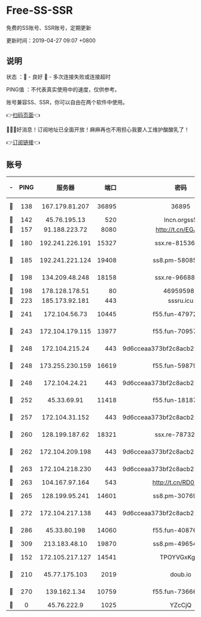 # Free-SS-SSR

免费的SS账号、SSR账号，定期更新

更新时间：2019-04-27 09:07 +0800

## 说明

状态     ：🙂 - 良好 🙁 - 多次连接失败或连接超时

PING值   ：不代表真实使用中的速度，仅供参考。

账号兼容SS、SSR，你可以自由在两个软件中使用。

👉[扫码页面](https://liesauer.github.io/Free-SS-SSR/)👈

🎉🎉🎉好消息！订阅地址已全面开放！麻麻再也不用担心我要人工维护酸酸乳了！

👉[订阅链接](https://www.liesauer.net/yogurt/subscribe?ACCESS_TOKEN=DAYxR3mMaZAsaqUb)👈

## 账号

|-|PING|服务器|端口|密码|加密方式|区域|
|:----:|:----:|:-----:|-----:|:----:|:----:|:----:|
|🙂|138|167.179.81.207|36895|36895|aes-256-cfb|JP|
|🙂|142|45.76.195.13|520|lncn.orgss5|rc4|JP|
|🙂|157|91.188.223.72|8080|http://t.cn/EGJIyrl|rc4-md5|RU|
|🙂|180|192.241.226.191|15327|ssx.re-81536491|aes-256-cfb|US|
|🙂|185|192.241.221.124|19408|ss8.pm-58085751|aes-256-cfb|US|
|🙂|198|134.209.48.248|18158|ssx.re-96688655|aes-256-cfb|US|
|🙂|198|178.128.178.51|80|469595985|chacha20|US|
|🙂|223|185.173.92.181|443|sssru.icu|rc4-md5|RU|
|🙂|241|172.104.56.73|10445|f55.fun-47972677|aes-256-cfb|SG|
|🙂|243|172.104.179.115|13977|f55.fun-70957835|aes-256-cfb|SG|
|🙂|248|172.104.215.24|443|9d6cceaa373bf2c8acb22e60b6a58be6|aes-256-cfb|US|
|🙂|248|173.255.230.159|16619|f55.fun-59879054|aes-256-cfb|US|
|🙂|248|172.104.24.21|443|9d6cceaa373bf2c8acb22e60b6a58be6|aes-256-cfb|US|
|🙂|252|45.33.69.91|11418|f55.fun-18187901|aes-256-cfb|US|
|🙂|257|172.104.31.152|443|9d6cceaa373bf2c8acb22e60b6a58be6|aes-256-cfb|US|
|🙂|260|128.199.187.62|18321|ssx.re-78732980|aes-256-cfb|SG|
|🙂|262|172.104.209.198|443|9d6cceaa373bf2c8acb22e60b6a58be6|aes-256-cfb|US|
|🙂|263|172.104.218.230|443|9d6cceaa373bf2c8acb22e60b6a58be6|aes-256-cfb|US|
|🙂|263|104.167.97.164|543|http://t.cn/RD0D7sx|rc4-md5|CA|
|🙂|265|128.199.95.241|14601|ss8.pm-30769440|aes-256-cfb|SG|
|🙂|272|172.104.217.138|443|9d6cceaa373bf2c8acb22e60b6a58be6|aes-256-cfb|US|
|🙂|286|45.33.80.198|14060|f55.fun-40876672|aes-256-cfb|US|
|🙂|309|213.183.48.10|19870|ss8.pm-49654295|rc4-md5|RU|
|🙂|152|172.105.217.127|14541|TPOYVGxKglpi|aes-256-cfb|JP|
|🙂|210|45.77.175.103|2019|doub.io|aes-128-ctr|SG|
|🙂|270|139.162.1.34|10759|f55.fun-73666722|aes-256-cfb|SG|
|🙁|0|45.76.222.9|1025|YZcCjQ|rc4-md5|JP|
